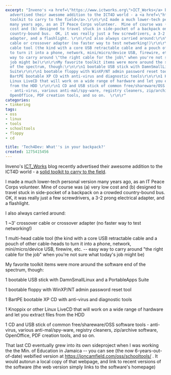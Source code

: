 ```yaml
---
excerpt: "Inveno's <a href=\"https://www.ictworks.org\">ICT_Works</a> blog recently
  advertised their awesome addition to the ICT4D world - a <a href=\"https://www.ictworks.org/news/2010/05/31/introducing-inveneo-certified-ict-hand-tool-kit\">solid
  toolkit to carry to the field</a>.\r\n\r\nI made a much lower-tech personal version
  many years ago, as an IT Peace Corps volunteer.  Mine of course was (a) very low
  cost and (b) designed to travel stuck in side-pocket of a backpack on a crowded
  country-bound bus.  OK, it was really just a few screwdrivers, a 3-2 prong electrical
  adapter, and a flashlight. \r\n\r\nI also always carried around:\r\n\r\n1 ~3' crossover
  cable or crossover adapter (no faster way to test networking!)\r\n\r\n1 multi-head
  cable tool (the kind with a core USB retractable cable and a pouch of other cable-heads
  to turn it into a phone, network, mini/micro/device USB, firewire, etc. -- easy
  way to carry around \"the right cable for the job\" when you're not sure what today's
  job might be)\r\n\r\nMy favorite toolkit items were more around the software end
  of the spectrum, though:\r\n\r\n1 bootable USB stick with DamnSmallLinux and a PortableApps
  Suite\r\n\r\n1 bootable floppy with WinXP/NT admin password reset tool\r\n\r\n1
  BartPE bootable XP CD with anti-virus and diagnostic tools\r\n\r\n1 Knoppix or other
  Linux LiveCD that will work on a wide range of hardware and let you extract files
  from the HDD \r\n\r\n1 CD and USB stick of common free/shareware/OSS software tools
  - anti-virus, various anti-mal/spy-ware, registry cleaners, zip/archive software,
  OpenOffice, PDF creation tools, and so on.  \r\n\r"
categories:
- tinkering
tags:
- oss
- linux
- tools
- schooltools
- floppy
- cd

title: 'Tech4Dev: What''s in your backpack?'
created: 1275415456
---
```

Inveno's <a href="https://www.ictworks.org">ICT_Works</a> blog recently advertised their awesome addition to the ICT4D world - a <a href="https://www.ictworks.org/news/2010/05/31/introducing-inveneo-certified-ict-hand-tool-kit">solid toolkit to carry to the field</a>.

I made a much lower-tech personal version many years ago, as an IT Peace Corps volunteer.  Mine of course was (a) very low cost and (b) designed to travel stuck in side-pocket of a backpack on a crowded country-bound bus.  OK, it was really just a few screwdrivers, a 3-2 prong electrical adapter, and a flashlight. 

I also always carried around:

1 ~3' crossover cable or crossover adapter (no faster way to test networking!)

1 multi-head cable tool (the kind with a core USB retractable cable and a pouch of other cable-heads to turn it into a phone, network, mini/micro/device USB, firewire, etc. -- easy way to carry around "the right cable for the job" when you're not sure what today's job might be)

My favorite toolkit items were more around the software end of the spectrum, though:

1 bootable USB stick with DamnSmallLinux and a PortableApps Suite

1 bootable floppy with WinXP/NT admin password reset tool

1 BartPE bootable XP CD with anti-virus and diagnostic tools

1 Knoppix or other Linux LiveCD that will work on a wide range of hardware and let you extract files from the HDD 

1 CD and USB stick of common free/shareware/OSS software tools - anti-virus, various anti-mal/spy-ware, registry cleaners, zip/archive software, OpenOffice, PDF creation tools, and so on.  

That last CD eventually grew into its own sideproject when I was working the the Min. of Education in Jamaica -- you can see (the now 6-years-out-of-date) webified version at https://joncamfield.com/oss/schooltools/ .  It would autorun a local copy of that webpage, and link to recent versions of the software (the web version simply links to the software's homepage)

